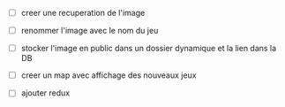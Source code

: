 - [ ] creer une recuperation de l'image
- [ ] renommer l'image avec le nom du jeu
- [ ] stocker l'image en public dans un dossier dynamique et la lien dans la DB

- [ ] creer un map avec affichage des nouveaux jeux
- [ ] ajouter redux
